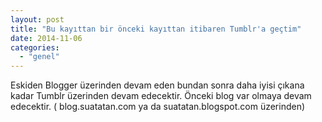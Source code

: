 ```yaml
---
layout: post
title: "Bu kayıttan bir önceki kayıttan itibaren Tumblr'a geçtim"
date: 2014-11-06
categories: 
  - "genel"
---
```


Eskiden Blogger üzerinden devam eden bundan sonra daha iyisi çıkana kadar Tumblr üzerinden devam edecektir. Önceki blog var olmaya devam edecektir. ( blog.suatatan.com ya da suatatan.blogspot.com üzerinden)
